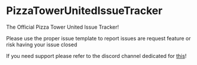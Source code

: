 # PizzaTowerUnitedIssueTracker
The Official Pizza Tower United Issue Tracker!

Please use the proper issue template to report issues are request feature or risk having your issue closed

If you need support please refer to the discord channel dedicated for [this](https://discord.com/channels/1101135596581290064/1101143820948742165)!
